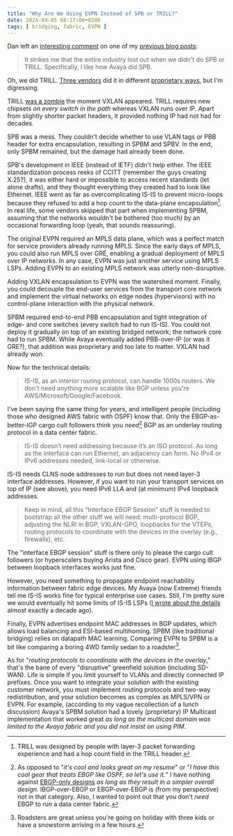 ```yaml
---
title: "Why Are We Using EVPN Instead of SPB or TRILL?"
date: 2024-04-05 08:17:00+0200
tags: [ bridging, fabric, EVPN ]
---
```

Dan left an [interesting comment](/2024/03/arista-interface-ebgp/#2153) on one of my [previous blog posts](/2024/03/arista-interface-ebgp/):

> It strikes me that the entire industry lost out when we didn't do SPB or TRILL. Specifically, I like how Avaya did SPB.

Oh, we did TRILL. [Three vendors](/2022/05/cisco-fabric-path-and-friends/) did it in different [proprietary ways](/2011/03/dont-lie-about-proprietary-protocols/), but I'm digressing.
<!--more-->
TRILL [was a zombie](/2012/08/the-state-of-trill/) the moment VXLAN appeared. TRILL requires new chipsets _on every switch in the path_ whereas VXLAN runs over IP. Apart from slightly shorter packet headers, it provided nothing IP had not had for decades.

SPB was a mess. They couldn't decide whether to use VLAN tags or PBB header for extra encapsulation, resulting in SPBM and SPBV. In the end, only SPBM remained, but the damage had already been done.

SPB's development in IEEE (instead of IETF) didn't help either. The IEEE standardization process reeks of CCITT (remember the guys creating X.25?), it was either hard or impossible to access recent standards (let alone drafts), and they thought everything they created had to look like Ethernet. IEEE went as far as overcomplicating IS-IS to prevent micro-loops because they refused to add a hop count to the data-plane encapsulation[^THC]. In real life, some vendors skipped that part when implementing SPBM, assuming that the networks wouldn't be bothered (too much) by an occasional forwarding loop (yeah, that sounds reassuring).

[^THC]: TRILL was designed by people with layer-3 packet forwarding experience and had a hop count field in the TRILL header.

The original EVPN required an MPLS data plane, which was a perfect match for service providers already running MPLS. Since the early days of MPLS, you could also run MPLS over GRE, enabling a gradual deployment of MPLS over IP networks. In any case, EVPN was just another service using MPLS LSPs. Adding EVPN to an existing MPLS network was utterly non-disruptive.

Adding VXLAN encapsulation to EVPN was the watershed moment. Finally, you could decouple the end-user services from the transport core network and implement the virtual networks on edge nodes (hypervisors) with no control-plane interaction with the physical network.

SPBM required end-to-end PBB encapsulation and tight integration of edge- and core switches (every switch had to run IS-IS). You could not deploy it gradually on top of an existing bridged network; the network core had to run SPBM. While Avaya eventually added PBB-over-IP (or was it GRE?), that addition was proprietary and too late to matter. VXLAN had already won.

Now for the technical details:

> IS-IS, as an interior routing protocol, can handle 1000s routers. We don't need anything more scalable like BGP unless you're AWS/Microsoft/Google/Facebook.

I've been saying the same thing for years, and intelligent people (including those who designed AWS fabric with OSPF) know that. Only the EBGP-as-better-IGP cargo cult followers think you _need_[^IC] BGP as an underlay routing protocol in a data center fabric.

[^IC]: As opposed to "_it's cool and looks great on my resume_" or "_I have this cool gear that treats EBGP like OSPF, so let's use it._" I have nothing against [EBGP-only designs](/2024/04/repost-ebgp-only-sp-network/) _as long as they result in a simpler overall design_. IBGP-over-EBGP or EBGP-over-EBGP is (from my perspective) not in that category. Also, I wanted to point out that you don't *need* EBGP to run a data center fabric.

> IS-IS doesn’t need addressing because it’s an ISO protocol. As long as the interface can run Ethernet, an adjacency can form. No IPv4 or IPv6 addresses needed, link-local or otherwise.

IS-IS needs CLNS node addresses to run but does not need layer-3 interface addresses. However, if you want to run your transport services on top of IP (see above), you need IPv6 LLA and (at minimum) IPv4 loopback addresses.

> Keep in mind, all this “Interface EBGP Session” stuff is needed to bootstrap all the other stuff we will need: multi-protocol BGP, adjusting the NLRI in BGP, VXLAN-GPO, loopbacks for the VTEPs, routing protocols to coordinate with the devices in the overlay (e.g., firewalls), etc.

The "interface EBGP session" stuff is there only to please the cargo cult followers (or hyperscalers buying Arista and Cisco gear). EVPN using IBGP between loopback interfaces works just fine.

However, you need something to propagate endpoint reachability information between fabric edge devices. My Avaya (now Extreme) friends tell me IS-IS works fine for typical enterprise use cases. Still, I'm pretty sure we would eventually hit some limits of IS-IS LSPs ([I wrote about the details](/2014/04/is-is-in-avayas-spb-fabric-one-protocol/) almost exactly a decade ago).

Finally, EVPN advertises endpoint MAC addresses in BGP updates, which allows load balancing and ESI-based multihoming. SPBM (like traditional bridging) relies on datapath MAC learning. Comparing EVPN to SPBM is a bit like comparing a boring 4WD family sedan to a roadster[^RDS].

[^RDS]: Roadsters are great unless you're going on holiday with three kids or have a snowstorm arriving in a few hours.

As for "*routing protocols to coordinate with the devices in the overlay*," that's the bane of every "disruptive" greenfield solution (including SD-WAN). Life is simple if you limit yourself to VLANs and directly connected IP prefixes. Once you want to integrate your solution with the existing customer network, you must implement routing protocols and two-way redistribution, and your solution becomes as complex as MPLS/VPN or EVPN. For example, (according to my vague recollection of a lunch discussion) Avaya's SPBM solution had a lovely (proprietary) IP Multicast implementation that worked great *as long as the multicast domain was limited to the Avaya fabric and you did not insist on using PIM*.